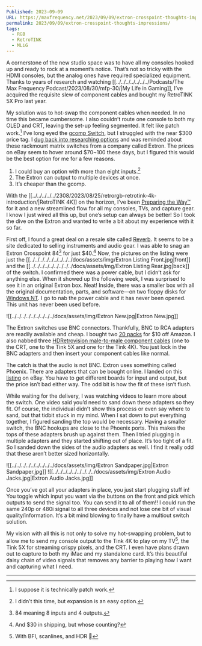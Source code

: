 ```yaml
---
Published: 2023-09-09
URL: https://maxfrequency.net/2023/09/09/extron-crosspoint-thoughts-impressions/
permalink: 2023/09/09/extron-crosspoint-thoughts-impressions/
tags:
  - RGB
  - RetroTINK
  - MLiG
---
```

A cornerstone of the new studio space was to have all my consoles hooked up and ready to rock at a moment’s notice. That’s not so tricky with the HDMI consoles, but the analog ones have required specialized equipment. Thanks to years of research and watching [[../../../../../../../Podcasts/The Max Frequency Podcast/2023/08/30/mfp-30/|My Life in Gaming]], I’ve acquired the requisite slew of component cables and bought my RetroTINK 5X Pro last year.

My solution was to hot-swap the component cables when needed. In no time this became cumbersome. I also couldn’t route one console to both my OLED and CRT, leaving the set-up feeling segmented. It felt like patch work.[^1] I’ve long eyed the [gcomp Switch](https://rondoproducts.com/products/gretrostuff-automatic-8-2-component-composite-switch), but I struggled with the near $300 price tag. I [dug back into researching options](https://youtube.com/watch?v=998tBzpJhVo&t=1259) and was reminded about these rackmount matrix switches from a company called Extron. The prices on eBay seem to hover around $70~100 these days, but I figured this would be the best option for me for a few reasons.

1. I could buy an option with more than eight inputs.[^2]
2. The Extron can output to multiple devices at once.
3. It’s cheaper than the gcomp.

With the [[../../../../../2308/2023/08/25/retrorgb-retrotink-4k-introduction/|RetroTINK 4K]] on the horizon, I’ve been [Preparing the Way™](https://www.relay.fm/rd/102) for it and a new streamlined flow for all my consoles, TVs, and capture gear. I know I just wired all this up, but one’s setup can always be better! So I took the dive on the Extron and wanted to write a bit about my experience with it so far.

First off, I found a great deal on a resale site called [Reverb](https://reverb.com/). It seems to be a site dedicated to selling instruments and audio gear. I was able to snag an Extron Crosspoint 84[^3] for just $40.[^4] Now, the pictures on the listing were just the [[../../../../../../../../../docs/assets/img/Extron Listing Front.jpg|front]] and the [[../../../../../../../../../docs/assets/img/Extron Listing Rear.jpg|back]] of the switch. I confirmed there was a power cable, but I didn’t ask for anything else. When it showed up the following week, I was surprised to see it in an original Extron box. Neat! Inside, there was a smaller box with all the original documentation, parts, and software—on two floppy disks for [Windows NT](https://en.wikipedia.org/wiki/Windows_NT). I go to nab the power cable and it has never been opened. This unit has never been used before.

![[../../../../../../../../../docs/assets/img/Extron New.jpg|Extron New.jpg]]

The Extron switches use BNC connectors. Thankfully, BNC to RCA adapters are readily available and cheap. I bought two [20 packs](https://www.amazon.com/dp/B09TT2HY8C) for $10 off Amazon. I also nabbed three [HDRetrovision male-to-male component cables](https://www.amazon.com/dp/B07KRKM96K) (one to the CRT, one to the Tink 5X and one for the Tink 4K). You just lock in the BNC adapters and then insert your component cables like normal.

The catch is that the audio is not BNC. Extron uses something called Phoenix. There are adapters that can be bought online. I landed on this [listing](https://www.ebay.com/itm/393225573637?var=662142889878) on eBay. You have to get different boards for input and output, but the price isn’t bad either way. The odd bit is how the fit of these isn’t flush.

While waiting for the delivery, I was watching videos to learn more about the switch. One video said you’d need to sand down these adapters so they fit. Of course, the individual didn’t show this process or even say where to sand, but that tidbit stuck in my mind. When I sat down to put everything together, I figured sanding the top would be necessary. Having a smaller switch, the BNC hookups are close to the Phoenix ports. This makes the tops of these adapters brush up against them. Then I tried plugging in multiple adapters and they started shifting out of place. It’s too tight of a fit. So I sanded down the sides of the audio adapters as well. I find it really odd that these aren’t better sized horizontally.

![[../../../../../../../../../docs/assets/img/Extron Sandpaper.jpg|Extron Sandpaper.jpg]]
![[../../../../../../../../../docs/assets/img/Extron Audio Jacks.jpg|Extron Audio Jacks.jpg]]

Once you’ve got all your adapters in place, you just start plugging stuff in! You toggle which input you want via the buttons on the front and pick which outputs to send the signal too. You can send it to all of them!! I could run the same 240p or 480i signal to all three devices and not lose one bit of visual quality/information. It’s a bit mind blowing to finally have a multiout switch solution.

My vision with all this is not only to solve my hot-swapping problem, but to allow me to send my console output to the Tink 4K to play on my TV[^5], the Tink 5X for streaming crispy pixels, and the CRT. I even have plans drawn out to capture to both my iMac and my standalone card. It’s this beautiful daisy chain of video signals that removes any barrier to playing how I want and capturing what I need.

---
[^1]: I suppose it is technically patch work.
[^2]: I didn’t this time, but expansion is an easy option.
[^3]: 84 meaning 8 inputs and 4 outputs.
[^4]: And $30 in shipping, but whose counting?
[^5]: With BFI, scanlines, and HDR 🤤
